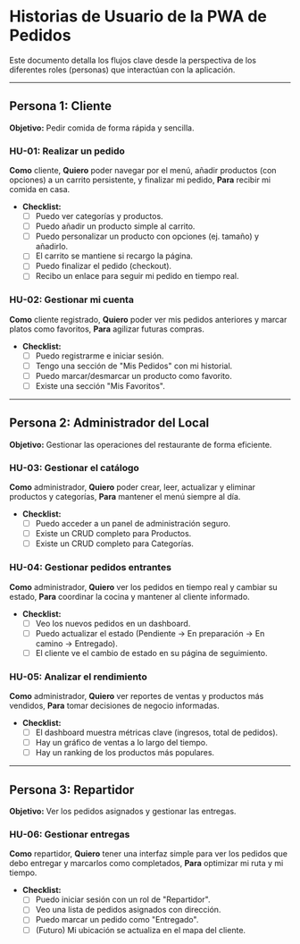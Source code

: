 # Historias de Usuario de la PWA de Pedidos

Este documento detalla los flujos clave desde la perspectiva de los diferentes roles (personas) que interactúan con la aplicación.

---

## Persona 1: Cliente
**Objetivo:** Pedir comida de forma rápida y sencilla.

### HU-01: Realizar un pedido
**Como** cliente,
**Quiero** poder navegar por el menú, añadir productos (con opciones) a un carrito persistente, y finalizar mi pedido,
**Para** recibir mi comida en casa.
- **Checklist:**
  - [ ] Puedo ver categorías y productos.
  - [ ] Puedo añadir un producto simple al carrito.
  - [ ] Puedo personalizar un producto con opciones (ej. tamaño) y añadirlo.
  - [ ] El carrito se mantiene si recargo la página.
  - [ ] Puedo finalizar el pedido (checkout).
  - [ ] Recibo un enlace para seguir mi pedido en tiempo real.

### HU-02: Gestionar mi cuenta
**Como** cliente registrado,
**Quiero** poder ver mis pedidos anteriores y marcar platos como favoritos,
**Para** agilizar futuras compras.
- **Checklist:**
  - [ ] Puedo registrarme e iniciar sesión.
  - [ ] Tengo una sección de "Mis Pedidos" con mi historial.
  - [ ] Puedo marcar/desmarcar un producto como favorito.
  - [ ] Existe una sección "Mis Favoritos".

---

## Persona 2: Administrador del Local
**Objetivo:** Gestionar las operaciones del restaurante de forma eficiente.

### HU-03: Gestionar el catálogo
**Como** administrador,
**Quiero** poder crear, leer, actualizar y eliminar productos y categorías,
**Para** mantener el menú siempre al día.
- **Checklist:**
  - [ ] Puedo acceder a un panel de administración seguro.
  - [ ] Existe un CRUD completo para Productos.
  - [ ] Existe un CRUD completo para Categorías.

### HU-04: Gestionar pedidos entrantes
**Como** administrador,
**Quiero** ver los pedidos en tiempo real y cambiar su estado,
**Para** coordinar la cocina y mantener al cliente informado.
- **Checklist:**
  - [ ] Veo los nuevos pedidos en un dashboard.
  - [ ] Puedo actualizar el estado (Pendiente -> En preparación -> En camino -> Entregado).
  - [ ] El cliente ve el cambio de estado en su página de seguimiento.

### HU-05: Analizar el rendimiento
**Como** administrador,
**Quiero** ver reportes de ventas y productos más vendidos,
**Para** tomar decisiones de negocio informadas.
- **Checklist:**
  - [ ] El dashboard muestra métricas clave (ingresos, total de pedidos).
  - [ ] Hay un gráfico de ventas a lo largo del tiempo.
  - [ ] Hay un ranking de los productos más populares.

---

## Persona 3: Repartidor
**Objetivo:** Ver los pedidos asignados y gestionar las entregas.

### HU-06: Gestionar entregas
**Como** repartidor,
**Quiero** tener una interfaz simple para ver los pedidos que debo entregar y marcarlos como completados,
**Para** optimizar mi ruta y mi tiempo.
- **Checklist:**
  - [ ] Puedo iniciar sesión con un rol de "Repartidor".
  - [ ] Veo una lista de pedidos asignados con dirección.
  - [ ] Puedo marcar un pedido como "Entregado".
  - [ ] (Futuro) Mi ubicación se actualiza en el mapa del cliente.
